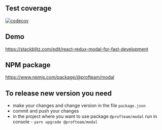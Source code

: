 ## Test coverage 
[![codecov](https://codecov.io/gh/prof-team/modal/branch/main/graph/badge.svg?token=5QE70W0I80)](https://codecov.io/gh/prof-team/modal)  

## Demo  
https://stackblitz.com/edit/react-redux-modal-for-fast-development

## NPM package
https://www.npmjs.com/package/@profteam/modal

## To release new version you need  
- make your changes and change version in the file `package.json`
- commit and push your changes
- in the project where you want to use package `@profteam/modal` run in console - `yarn upgrade @profteam/modal`